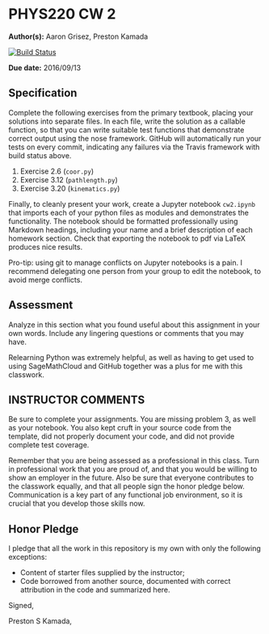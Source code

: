 # PHYS220 CW 2

**Author(s):** Aaron Grisez, Preston Kamada

[![Build Status](https://travis-ci.org/chapman-phys220-2016f/cw-02-aareston.svg?branch=master)](https://travis-ci.org/chapman-phys220-2016f/cw-02-aareston)

**Due date:** 2016/09/13

## Specification

Complete the following exercises from the primary textbook, placing your solutions into separate files. In each file, write the solution as a callable function, so that you can write suitable test functions that demonstrate correct output using the nose framework. GitHub will automatically run your tests on every commit, indicating any failures via the Travis framework with build status above.

1. Exercise 2.6 (```coor.py```)
1. Exercise 3.12 (```pathlength.py```)
1. Exercise 3.20 (```kinematics.py```)

Finally, to cleanly present your work, create a Jupyter notebook ```cw2.ipynb``` that imports each of your python files as modules and demonstrates the functionality. The notebook should be formatted professionally using Markdown headings, including your name and a brief description of each homework section. Check that exporting the notebook to pdf via LaTeX produces nice results.

Pro-tip: using git to manage conflicts on Jupyter notebooks is a pain. I recommend delegating one person from your group to edit the notebook, to avoid merge conflicts.

## Assessment

Analyze in this section what you found useful about this assignment in your own words. Include any lingering questions or comments that you may have.

Relearning Python was extremely helpful, as well as having to get used to using SageMathCloud and GitHub together was a plus for me with this classwork.

## INSTRUCTOR COMMENTS
Be sure to complete your assignments. You are missing problem 3, as well as your notebook. You also kept cruft in your source code from the template, did not properly document your code, and did not provide complete test coverage.

Remember that you are being assessed as a professional in this class. Turn in professional work that you are proud of, and that you would be willing to show an employer in the future. Also be sure that everyone contributes to the classwork equally, and that all people sign the honor pledge below. Communication is a key part of any functional job environment, so it is crucial that you develop those skills now.

## Honor Pledge

I pledge that all the work in this repository is my own with only the following exceptions:

* Content of starter files supplied by the instructor;
* Code borrowed from another source, documented with correct attribution in the code and summarized here.

Signed,

Preston S Kamada,
